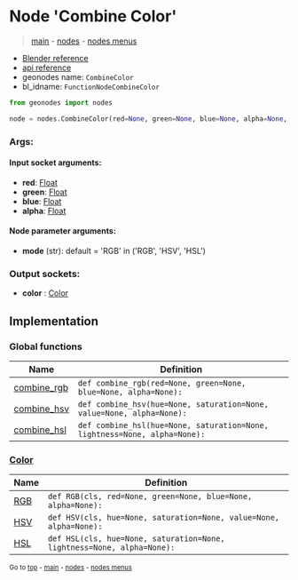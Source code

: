 # Node 'Combine Color'

> [main](../structure.md) - [nodes](nodes.md) - [nodes menus](nodes_menus.md)

- [Blender reference](https://docs.blender.org/manual/en/latest/modeling/geometry_nodes/color/combine_color.html)
- [api reference](https://docs.blender.org/api/current/bpy.types.FunctionNodeCombineColor.html)
- geonodes name: `CombineColor`
- bl_idname: `FunctionNodeCombineColor`

```python
from geonodes import nodes

node = nodes.CombineColor(red=None, green=None, blue=None, alpha=None, mode='RGB')
```

### Args:

#### Input socket arguments:

- **red**: [Float](Float.md)
- **green**: [Float](Float.md)
- **blue**: [Float](Float.md)
- **alpha**: [Float](Float.md)

#### Node parameter arguments:

- **mode** (str): default = 'RGB' in ('RGB', 'HSV', 'HSL')

### Output sockets:

- **color** : [Color](Color.md)

## Implementation

### Global functions

| Name | Definition |
|------|------------|
 | [combine_rgb](A.md#combine_rgb) | `def combine_rgb(red=None, green=None, blue=None, alpha=None):` |
 | [combine_hsv](A.md#combine_hsv) | `def combine_hsv(hue=None, saturation=None, value=None, alpha=None):` |
 | [combine_hsl](A.md#combine_hsl) | `def combine_hsl(hue=None, saturation=None, lightness=None, alpha=None):` |

### [Color](Color.md)

| Name | Definition |
|------|------------|
 | [RGB](Color.md#RGB-classmethod) | `def RGB(cls, red=None, green=None, blue=None, alpha=None):` |
 | [HSV](Color.md#HSV-classmethod) | `def HSV(cls, hue=None, saturation=None, value=None, alpha=None):` |
 | [HSL](Color.md#HSL-classmethod) | `def HSL(cls, hue=None, saturation=None, lightness=None, alpha=None):` |

<sub>Go to [top](#node-{wnode.bnode.name}) - [main](../structure.md) - [nodes](nodes.md) - [nodes menus](nodes_menus.md)</sub>

